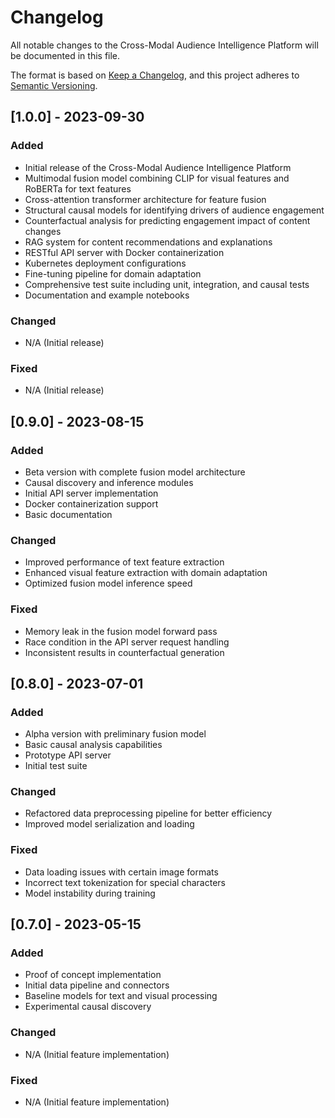 # Changelog

All notable changes to the Cross-Modal Audience Intelligence Platform will be documented in this file.

The format is based on [Keep a Changelog](https://keepachangelog.com/en/1.0.0/),
and this project adheres to [Semantic Versioning](https://semver.org/spec/v2.0.0.html).

## [1.0.0] - 2023-09-30

### Added

- Initial release of the Cross-Modal Audience Intelligence Platform
- Multimodal fusion model combining CLIP for visual features and RoBERTa for text features
- Cross-attention transformer architecture for feature fusion
- Structural causal models for identifying drivers of audience engagement
- Counterfactual analysis for predicting engagement impact of content changes
- RAG system for content recommendations and explanations
- RESTful API server with Docker containerization
- Kubernetes deployment configurations
- Fine-tuning pipeline for domain adaptation
- Comprehensive test suite including unit, integration, and causal tests
- Documentation and example notebooks

### Changed

- N/A (Initial release)

### Fixed

- N/A (Initial release)

## [0.9.0] - 2023-08-15

### Added

- Beta version with complete fusion model architecture
- Causal discovery and inference modules
- Initial API server implementation
- Docker containerization support
- Basic documentation

### Changed

- Improved performance of text feature extraction
- Enhanced visual feature extraction with domain adaptation
- Optimized fusion model inference speed

### Fixed

- Memory leak in the fusion model forward pass
- Race condition in the API server request handling
- Inconsistent results in counterfactual generation

## [0.8.0] - 2023-07-01

### Added

- Alpha version with preliminary fusion model
- Basic causal analysis capabilities
- Prototype API server
- Initial test suite

### Changed

- Refactored data preprocessing pipeline for better efficiency
- Improved model serialization and loading

### Fixed

- Data loading issues with certain image formats
- Incorrect text tokenization for special characters
- Model instability during training

## [0.7.0] - 2023-05-15

### Added

- Proof of concept implementation
- Initial data pipeline and connectors
- Baseline models for text and visual processing
- Experimental causal discovery

### Changed

- N/A (Initial feature implementation)

### Fixed

- N/A (Initial feature implementation) 